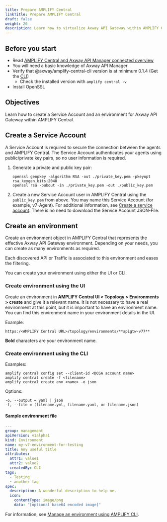 ```yaml
---
title: Prepare AMPLIFY Central
linkTitle: Prepare AMPLIFY Central
draft: false
weight: 20
description: Learn how to virtualize Axway API Gateway within AMPLIFY Central by using an environment. Secure the connection between AMPLIFY Central and the agents by using a Service Account. 
---
```


## Before you start

* Read [AMPLIFY Central and Axway API Manager connected overview](/docs/central/connect-api-manager/)
* You will need a basic knowledge of Axway API Manager
* Verify that @axway/amplify-central-cli version is at minimum 0.1.4 (Get the [CLI](/docs/central/cli_central/cli_install/))
    * Check the installed version with `amplify central -v`
* Install OpenSSL

## Objectives

Learn how to create a Service Account and an environment for Axway API Gateway within AMPLIFY Central.

## Create a Service Account

A Service Account is required to secure the connection between the agents and AMPLIFY Central. The Service Account authenticates your agents using public/private key pairs, so no user information is required.

1. Generate a private and public key pair:

    ```
    openssl genpkey -algorithm RSA -out ./private_key.pem -pkeyopt rsa_keygen_bits:2048
    openssl rsa -pubout -in ./private_key.pem -out ./public_key.pem
    ```

2. Create a new Service Account user in AMPLIFY Central using the `public_key.pem` from above. You may name this Service Account (for example, v7-Agent). For additional information, see [Create a service account](/docs/central/cli_central/cli_install/#create-a-service-account). There is no need to download the Service Account JSON-File.

## Create an environment

Create an environment object in AMPLIFY Central that represents the effective Axway API Gateway environment. Depending on your needs, you can create as many environments as required.

Each discovered API or Traffic is associated to this environment and eases the filtering.

You can create your environment using either the UI or CLI.

### Create environment using the UI

Create an environment in **AMPLIFY Central UI > Topology > Environments > create** and give it a relevant name. It is not necessary to have a real environment at this point, but it is important to have an environment name. You can find this environment name in your environment details in the UI.

Example:

```
https:/<AMPLIFY Central URL>/topology/environments/**apigtw-v77**
```

**Bold** characters are your environment name.

### Create environment using the CLI

Examples:

```
amplify central config set --client-id <DOSA account name>
amplify central create -f <filename>
amplify central create env <name> -o json
```

Options:

```
-o, --output = yaml | json
-f, --file = (filename.yml, filename.yaml, or filename.json)
```

#### Sample environment file

```yaml
---
group: management
apiVersion: v1alpha1
kind: Environment
name: my-v7-environment-for-testing
title: Any useful title
attributes:
  attr1: value1
  attr2: value2
  createdBy: CLI
tags:
  - Testing
  - another tag
spec:
  description: A wonderful description to help me.
  icon:
    contentType: image/png
    data: "[optional base64 encoded image]"
```

For information, see [Manage an environment using AMPLIFY CLI](/docs/central/cli_central/cli_environments/).
